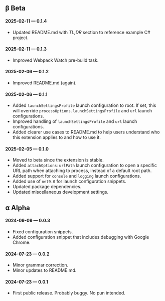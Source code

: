 ## β Beta

#### 2025-02-11 — 0.1.4

-   Updated README.md with _TL;DR_ section to reference example C# project.

#### 2025-02-11 — 0.1.3

-   Improved Webpack Watch pre-build task.

#### 2025-02-06 — 0.1.2

-   Improved README.md (again).

#### 2025-02-06 — 0.1.1

-   Added `launchSettingsProfile` launch configuration to root. If set, this will override `processOptions.launchSettingsProfile` and `url` launch configurations.
-   Improved handling of `launchSettingsProfile` and `url` launch configurations.
-   Added clearer use cases to README.md to help users understand who this extension applies to and how to use it.

#### 2025-02-05 — 0.1.0

-   Moved to beta since the extension is stable.
-   Added `attachOptions:urlPath` launch configuration to open a specific URL path when attaching to process, instead of a default root path.
-   Added support for `console` and `logging` launch configurations.
-   Added use of `net9.0` for launch configuration snippets.
-   Updated package dependencies.
-   Updated miscellaneous development settings.

## ⍺ Alpha

#### 2024-09-09 — 0.0.3

-   Fixed configuration snippets.
-   Added configuration snippet that includes debugging with Google Chrome.

#### 2024-07-23 — 0.0.2

-   Minor grammar correction.
-   Minor updates to README.md.

#### 2024-07-23 — 0.0.1

-   First public release. Probably buggy. No pun intended.
